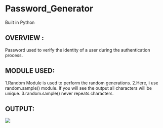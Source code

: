 # Password_Generator
Built in Python

## OVERVIEW :
Password used to verify the identity of a user during the authentication process.

## MODULE USED:

1.Random Module is used to perform the random generations.
2.Here, i use random.sample() module. If you will see the output all characters will be unique. 
3.random.sample() never repeats characters. 

## OUTPUT:
![](https://user-images.githubusercontent.com/122221586/218841525-4212cf5e-f7e9-4fb1-b722-a6a7e61ce761.jpg)
